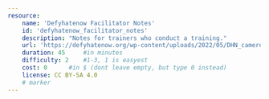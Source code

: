 ```yaml
---
resource:
    name: 'Defyhatenow Facilitator Notes'
    id: 'defyhatenow_facilitator_notes'
    description: "Notes for trainers who conduct a training."
    url: 'https://defyhatenow.org/wp-content/uploads/2022/05/DHN_cameroon_field_guide_EN_2021_notes.pdf'
    duration: 45     #in minutes
    difficulty: 2    #1-3, 1 is easyest
    cost: 0      #in $ (dont leave empty, but type 0 instead)
    license: CC BY-SA 4.0
    # marker
---
```

